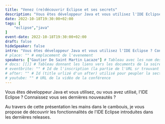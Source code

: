 ```yaml
---
title: "Venez (re)découvrir Eclipse et ses secrets"
description: "Vous êtes développeur Java et vous utilisez l'IDE Eclipse ? Connaissez vous ses dernières nouveautés ?"
date: 2022-10-18T19:30:00+02:00
tags: [
    "eclipse","java"
]
event-date: 2022-10-18T19:30:00+02:00
draft: false
hideSpeaker: false
intro: "Vous êtes développeur Java et vous utilisez l'IDE Eclipse ? Connaissez vous ses dernières nouveautés ?"
# place: "" # emplacement de l'evenement
speakers: ["Gautier De Saint Martin Lacaze"] # Tableau avec les nom des speakers entre " et séparé par des , et doit être identique au titre du speaker enregistré !
# docs: [[]] # Tableau donnant les liens vers les documents de la soirée hors affiche - exemple : [["L'inauguration","http://toursjug.cloud.xwiki.com/xwiki/bin/download/Meetings/20080409/InaugurationToursJUG.pdf"], ["Unitils et Selenium","Unitils-Selenium.pdf"]]
# eventbrite: "" # Id de l'inscription (la partie de l'URL sr trouvant après https://www.eventbrite.fr/e/ )
# after: "" # Id (title urlizé d'un after) utilisé pour peupler la section after d'un evvent (exemple : apside-after-01)
# youtube: "" # URL de la vidéo de la conférence
---
```

Vous êtes développeur Java et vous utilisez, ou vous avez utilisé, l'IDE Eclipse ? Connaissez vous ses dernières nouveautés ?

Au travers de cette présentation les mains dans le cambouis, je vous propose de découvrir les fonctionnalités de l'IDE Eclipse introduites dans les dernières releases.